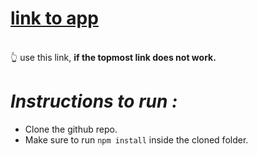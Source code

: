 # [link to app](https://filmodb.vercel.app/)
<br> 👆 use this link, <b> if the topmost link does not work.</b> <br>
# <i>Instructions to run :</i> 
 * Clone the github repo.
 * Make sure to run `npm install` inside the cloned folder.